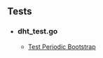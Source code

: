 ## Tests
* ### dht_test.go
  * [Test Periodic Bootstrap](tests_go-libp2p-kad-dht_TestPeriodicBootstrap)
